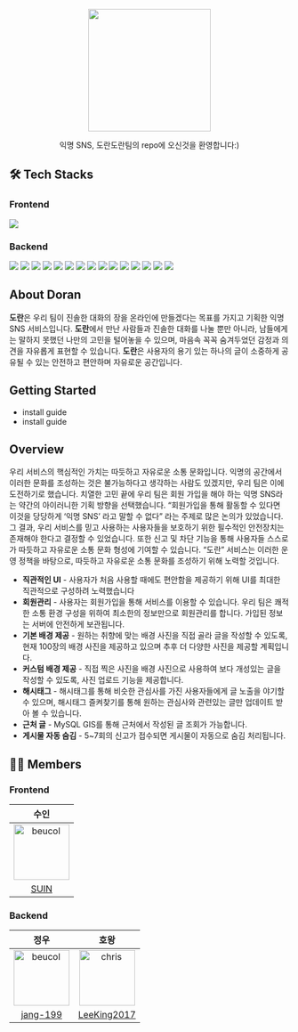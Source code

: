 <p align="center">
    <img src="https://github.com/jang-199/DoranDoran/assets/68003036/30aca6d4-ba6d-4aa4-8368-377c3359b258" width="220" height="220">
</p>
<div align="center">
  익명 SNS, 도란도란팀의 repo에 오신것을 환영합니다:)
</div>

## 🛠 Tech Stacks

### Frontend
<div>
    <img src="https://img.shields.io/badge/Flutter-02569B?style=flat-square&logo=Flutter&logoColor=white">
</div>

### Backend
<div>
    <img src="https://img.shields.io/badge/JAVA-007396?style=flat-square&logo=java&logoColor=white">
    <img src="https://img.shields.io/badge/Gradle-02303A?style=flat-square&logo=Gradle&logoColor=white"/>
    <img src="https://img.shields.io/badge/Spring-6DB33F?style=flat-square&logo=Spring&logoColor=white"/>
    <img src="https://img.shields.io/badge/Spring Boot-6DB33F?style=flat-square&logo=Spring Boot&logoColor=white"/>
    <img src="https://img.shields.io/badge/Spring Security-6DB33F?style=flat-square&logo=Spring Security&logoColor=white"/>
    <img src="https://img.shields.io/badge/JUnit5-25A162?style=flat-square&logo=JUnit5&logoColor=white"/>
    <img src="https://img.shields.io/badge/MySQL-4479A1?style=flat-square&logo=MySQL&logoColor=white"/>
    <img src="https://img.shields.io/badge/Redis-DC382D?style=flat-square&logo=Redis&logoColor=white"/>
    <img src="https://img.shields.io/badge/Prometheus-E6522C?style=flat-square&logo=Prometheus&logoColor=white"/>
    <img src="https://img.shields.io/badge/Grafana-F46800?style=flat-square&logo=Grafana&logoColor=white"/>
    <img src="https://img.shields.io/badge/Elastic Stack-005571?style=flat-square&logo=Elastic Stack&logoColor=white"/>
    <img src="https://img.shields.io/badge/ApacheJmeter-D22128?style=flat-square&logo=ApacheJmeter&logoColor=white"/>
    <img src="https://img.shields.io/badge/git-F05032?style=flat-square&logo=git&logoColor=white"/>
    <img src="https://img.shields.io/badge/github-181717?style=flat-square&logo=github&logoColor=white"/>
    <img src="https://img.shields.io/badge/githubactions-2088FF?style=flat-square&logo=githubactions&logoColor=white"/>
</div>


## About Doran

**도란**은 우리 팀이 진솔한 대화의 장을 온라인에 만들겠다는 목표를 가지고 기획한 익명 SNS 서비스입니다. **도란**에서 만난 사람들과 진솔한 대화를 나눌 뿐만 아니라, 남들에게는 말하지 못했던 나만의 고민을 털어놓을 수 있으며, 마음속 꼭꼭 숨겨두었던 감정과 의견을 자유롭게 표현할 수 있습니다. **도란**은 사용자의 용기 있는 하나의 글이 소중하게 공유될 수 있는 안전하고 편안하며 자유로운 공간입니다.


## Getting Started
 * install guide
 * install guide
 
## Overview
우리 서비스의 핵심적인 가치는 따듯하고 자유로운 소통 문화입니다. 익명의 공간에서 이러한 문화를 조성하는 것은 불가능하다고 생각하는 사람도 있겠지만, 우리 팀은 이에 도전하기로 했습니다. 치열한 고민 끝에 우리 팀은 회원 가입을 해야 하는 익명 SNS라는 약간의 아이러니한 기획 방향을 선택했습니다. “회원가입을 통해 활동할 수 있다면 이것을 당당하게 ‘익명 SNS’ 라고 말할 수 없다” 라는 주제로 많은 논의가 있었습니다. 그 결과, 우리 서비스를 믿고 사용하는 사용자들을 보호하기 위한 필수적인 안전장치는 존재해야 한다고 결정할 수 있었습니다. 또한 신고 및 차단 기능을 통해 사용자들 스스로가 따듯하고 자유로운 소통 문화 형성에 기여할 수 있습니다. “도란” 서비스는 이러한 운영 정책을 바탕으로, 따듯하고 자유로운 소통 문화를 조성하기 위해 노력할 것입니다.

* **직관적인 UI** - 사용자가 처음 사용할 때에도 편안함을 제공하기 위해 UI를 최대한 직관적으로 구성하려 노력했습니다
* **회원관리** - 사용자는 회원가입을 통해 서비스를 이용할 수 있습니다. 우리 팀은 쾌적한 소통 환경 구성을 위하여 최소한의 정보만으로 회원관리를 합니다. 가입된 정보는 서버에 안전하게 보관됩니다.
* **기본 배경 제공** - 원하는 취향에 맞는 배경 사진을 직접 골라 글을 작성할 수 있도록, 현재 100장의 배경 사진을 제공하고 있으며 추후 더 다양한 사진을 제공할 계획입니다.
* **커스텀 배경 제공** - 직접 찍은 사진을 배경 사진으로 사용하여 보다 개성있는 글을 작성할 수 있도록, 사진 업로드 기능을 제공합니다.
* **해시태그** - 해시태그를 통해 비슷한 관심사를 가진 사용자들에게 글 노출을 야기할 수 있으며, 해시태그 즐켜찾기를 통해 원하는 관심사와 관련있는 글만 업데이트 받아 볼 수 있습니다.
* **근처 글** - MySQL GIS를 통해 근처에서 작성된 글 조회가 가능합니다.
* **게시물 자동 숨김** - 5~7회의 신고가 접수되면 게시물이 자동으로 숨김 처리됩니다.


## 🙇🏻 Members

### Frontend

|수인|
|:-:|
|<img src="https://avatars.githubusercontent.com/u/87413903?v=4" alt="beucol" width="100" height="100">|
|[SUIN](https://github.com/lsuinl)|
### Backend

|정우|호왕|
|:-:|:--:|
|<img src="https://avatars.githubusercontent.com/u/68003036?v=4" alt="beucol" width="100" height="100">|<img src="https://avatars.githubusercontent.com/u/114158271?v=4" alt="chris" width="100" height="100">|
|[jang-199](https://github.com/jang-199)|[LeeKing2017](https://github.com/LeeKing2017)|
